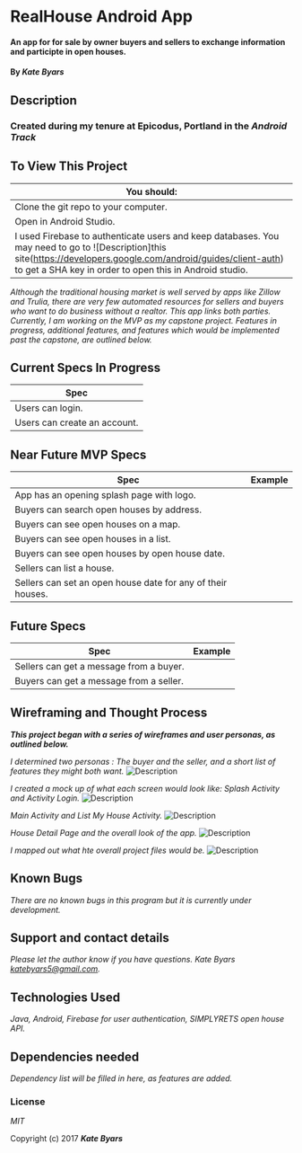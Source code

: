# RealHouse Android App

#### An app for for sale by owner buyers and sellers to exchange information and participte in open houses.

#### By _**Kate Byars**_

## Description
### Created during my tenure at Epicodus, Portland in the _**Android Track**_

## To View This Project

| You should: |
| ----------|
| Clone the git repo to your computer. |
| Open in Android Studio. |
| I used Firebase to authenticate users and keep databases. You may need to go to ![Description]this site(https://developers.google.com/android/guides/client-auth) to get a SHA key in order to open this in Android studio.|

_Although the traditional housing market is well served by apps like Zillow and Trulia, there are very few automated resources for sellers and buyers who want to do business without a realtor. This app links both parties. Currently, I am working on the MVP as my capstone project. Features in progress, additional features, and features which would be implemented past the capstone, are outlined below._

## Current Specs In Progress

| Spec |
| ----------|
| Users can login. |
| Users can create an account. |


## Near Future MVP Specs

| Spec | Example|
| ----------| ------------- |
| App has an opening splash page with logo. |
| Buyers can search open houses by address. |
| Buyers can see open houses on a map. |
| Buyers can see open houses in a list. |
| Buyers can see open houses by open house date.|
| Sellers can list a house.|
| Sellers can set an open house date for any of their houses.|


## Future Specs


| Spec | Example|
| ----------| ------------- |
| Sellers can get a message from a buyer.|
| Buyers can get a message from a seller.|


## Wireframing and Thought Process
_**This project began with a series of wireframes and user personas, as outlined below.**_

_I determined two personas : The buyer and the seller, and a short list of features they might both want._
![Description](https://github.com/katebyars/RealHouse/blob/master/app/src/main/res/drawable/BuyerPersonas.JPG)

_I created a mock up of what each screen would look like: Splash Activity and Activity Login._
![Description](https://github.com/katebyars/RealHouse/blob/master/app/src/main/res/drawable/frame1and2.JPG)

_Main Activity and List My House Activity._
![Description](https://github.com/katebyars/RealHouse/blob/master/app/src/main/res/drawable/frame3and4.JPG)

_House Detail Page and the overall look of the app._
![Description](https://github.com/katebyars/RealHouse/blob/master/app/src/main/res/drawable/houseDetailAndOverall.JPG)

_I mapped out what hte overall project files would be._
![Description](https://github.com/katebyars/RealHouse/blob/master/app/src/main/res/drawable/projectStructure.JPG)


## Known Bugs

_There are no known bugs in this program but it is currently under development._

## Support and contact details

_Please let the author know if you have questions. Kate Byars katebyars5@gmail.com._

## Technologies Used

_Java, Android, Firebase for user authentication, SIMPLYRETS open house API._

## Dependencies needed
_Dependency list will be filled in here, as features are added._

### License

*MIT*

Copyright (c) 2017 **_Kate Byars_**